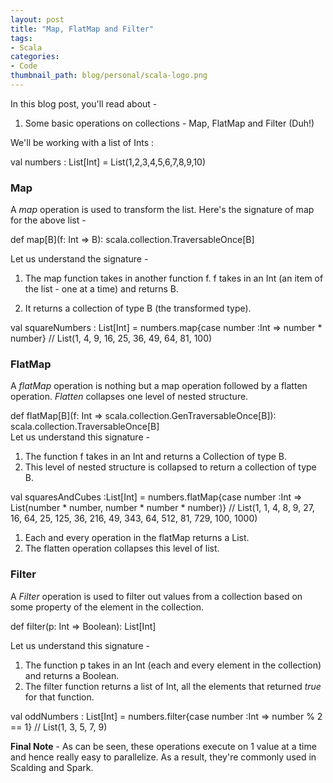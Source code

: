 ```yaml
---
layout: post
title: "Map, FlatMap and Filter"
tags:
- Scala
categories:
- Code
thumbnail_path: blog/personal/scala-logo.png
---
```


In this blog post, you'll read about - 

1. Some basic operations on collections - Map, FlatMap and Filter (Duh!)

We'll be working with a list of Ints : 

val numbers : List[Int] = List(1,2,3,4,5,6,7,8,9,10)

### Map

A *map* operation is used to transform the list. Here's the signature of map for the above list - 

def map[B](f: Int => B): scala.collection.TraversableOnce[B]

Let us understand the signature - 

1. The map function takes in another function f. f takes in an Int (an item of the list - one at a time) and returns B.

2. It returns a collection of type B (the transformed type).

val squareNumbers : List[Int] = numbers.map{case number :Int => number * number}
// List(1, 4, 9, 16, 25, 36, 49, 64, 81, 100)

### FlatMap

A *flatMap* operation is nothing but a map operation followed by a flatten operation. *Flatten* collapses one level of nested structure.

def flatMap[B](f: Int => scala.collection.GenTraversableOnce[B]): scala.collection.TraversableOnce[B]                                                               
Let us understand this signature - 

1. The function f takes in an Int and returns a Collection of type B.
2. This level of nested structure is collapsed to return a collection of type B.

val squaresAndCubes :List[Int] = numbers.flatMap{case number :Int => List(number * number, number * number * number)}
// List(1, 1, 4, 8, 9, 27, 16, 64, 25, 125, 36, 216, 49, 343, 64, 512, 81, 729, 100, 1000)

1. Each and every operation in the flatMap returns a List.
2. The flatten operation collapses this level of list.

### Filter

A *Filter* operation is used to filter out values from a collection based on some property of the element in the collection. 

   def filter(p: Int => Boolean): List[Int]

Let us understand this signature - 

1. The function p takes in an Int (each and every element in the collection) and returns a Boolean.
2. The filter function returns a list of Int, all the elements that returned *true* for that function.

val oddNumbers : List[Int] = numbers.filter{case number :Int => number % 2 == 1}
// List(1, 3, 5, 7, 9) 

**Final Note** - As can be seen, these operations execute on 1 value at a time and hence really easy to parallelize. As a result, they're commonly used in Scalding and Spark.
